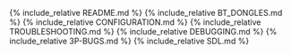 {% include_relative README.md %}
{% include_relative BT_DONGLES.md %}
{% include_relative CONFIGURATION.md %}
{% include_relative TROUBLESHOOTING.md %}
{% include_relative DEBUGGING.md %}
{% include_relative 3P-BUGS.md %}
{% include_relative SDL.md %}
